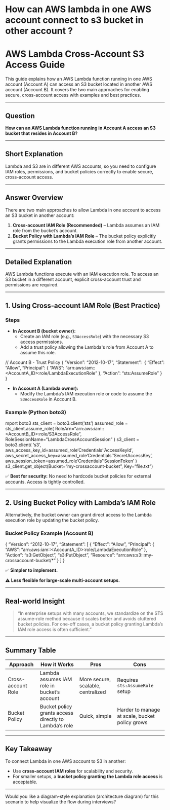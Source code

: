 # How can AWS lambda in one AWS account connect to s3 bucket in other account ?

# AWS Lambda Cross-Account S3 Access Guide

This guide explains how an AWS Lambda function running in one AWS account (Account A) can access an S3 bucket located in another AWS account (Account B). It covers the two main approaches for enabling secure, cross-account access with examples and best practices.

---

## Question

**How can an AWS Lambda function running in Account A access an S3 bucket that resides in Account B?**

---

## Short Explanation

Lambda and S3 are in different AWS accounts, so you need to configure IAM roles, permissions, and bucket policies correctly to enable secure, cross-account access.

---

## Answer Overview

There are two main approaches to allow Lambda in one account to access an S3 bucket in another account:

1. **Cross-account IAM Role (Recommended)** – Lambda assumes an IAM role from the bucket’s account.
2. **Bucket Policy with Lambda’s IAM Role** – The bucket policy explicitly grants permissions to the Lambda execution role from another account.

---

## Detailed Explanation

AWS Lambda functions execute with an IAM execution role. To access an S3 bucket in a different account, explicit cross-account trust and permissions are required.

---

## 1. Using Cross-account IAM Role (Best Practice)

### Steps

- **In Account B (bucket owner):**
  - Create an IAM role (e.g., `S3AccessRole`) with the necessary S3 access permissions.
  - Add a trust policy allowing the Lambda's role from Account A to assume this role.

// Account B - Trust Policy { “Version”: “2012-10-17”, “Statement”:  { “Effect”: “Allow”, “Principal”: { “AWS”: “arn:aws:iam::<AccountA_ID>:role/LambdaExecutionRole” }, “Action”: “sts:AssumeRole” }  }


- **In Account A (Lambda owner):**
  - Modify the Lambda’s IAM execution role or code to assume the `S3AccessRole` in Account B.

### Example (Python boto3)


mport boto3
sts_client = boto3.client(‘sts’)
assumed_role = sts_client.assume_role( RoleArn=“arn:aws:iam::<AccountB_ID>:role/S3AccessRole”, RoleSessionName=“LambdaCrossAccountSession” )
s3_client = boto3.client( ‘s3’, aws_access_key_id=assumed_role‘Credentials’‘AccessKeyId’, aws_secret_access_key=assumed_role‘Credentials’‘SecretAccessKey’, aws_session_token=assumed_role‘Credentials’‘SessionToken’ )
s3_client.get_object(Bucket=“my-crossaccount-bucket”, Key=“file.txt”)


✅ **Best for security:** No need to hardcode bucket policies for external accounts. Access is tightly controlled.

---

## 2. Using Bucket Policy with Lambda’s IAM Role

Alternatively, the bucket owner can grant direct access to the Lambda execution role by updating the bucket policy.

### Bucket Policy Example (Account B)

{ “Version”: “2012-10-17”, “Statement”: [ { “Effect”: “Allow”, “Principal”: { “AWS”: “arn:aws:iam::<AccountA_ID>:role/LambdaExecutionRole” }, “Action”: “s3:GetObject”, “s3:PutObject”, “Resource”: “arn:aws:s3:::my-crossaccount-bucket/*” } ] }


✅ **Simpler to implement.**

⚠️ **Less flexible for large-scale multi-account setups.**

---

## Real-world Insight

> “In enterprise setups with many accounts, we standardize on the STS assume-role method because it scales better and avoids cluttered bucket policies. For one-off cases, a bucket policy granting Lambda’s IAM role access is often sufficient.”

---

## Summary Table

| Approach            | How it Works                              | Pros                          | Cons                           |
|---------------------|------------------------------------------|-------------------------------|--------------------------------|
| Cross-account Role   | Lambda assumes IAM role in bucket’s account | More secure, scalable, centralized | Requires `sts:AssumeRole` setup |
| Bucket Policy       | Bucket policy grants access directly to Lambda’s role | Quick, simple                  | Harder to manage at scale, bucket policy grows |

---

## Key Takeaway

To connect Lambda in one AWS account to S3 in another:

- Use **cross-account IAM roles** for scalability and security.
- For smaller setups, a **bucket policy granting the Lambda role access** is acceptable.

---

Would you like a diagram-style explanation (architecture diagram) for this scenario to help visualize the flow during interviews?

